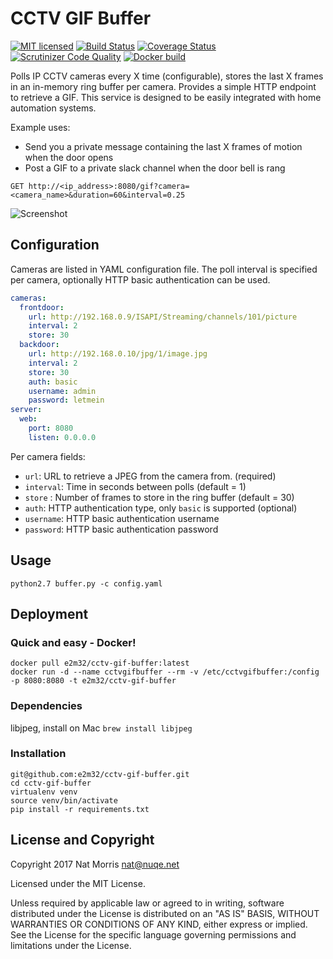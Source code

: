 # CCTV GIF Buffer

[![MIT licensed](https://img.shields.io/badge/license-MIT-blue.svg)](https://raw.githubusercontent.com/natm/cctv-gif-buffer/master/LICENSE)
[![Build Status](https://travis-ci.org/natm/cctv-gif-buffer.svg?branch=master)](https://travis-ci.org/natm/cctv-gif-buffer)
[![Coverage Status](https://coveralls.io/repos/github/natm/cctv-gif-buffer/badge.svg?branch=master)](https://coveralls.io/github/natm/cctv-gif-buffer?branch=master)
[![Scrutinizer Code Quality](https://scrutinizer-ci.com/g/natm/cctv-gif-buffer/badges/quality-score.png)](https://scrutinizer-ci.com/g/natm/cctv-gif-buffer/)
[![Docker build](https://img.shields.io/docker/automated/natmorris/cctv-gif-buffer.svg)](https://hub.docker.com/r/natmorris/cctv-gif-buffer/)

Polls IP CCTV cameras every X time (configurable), stores the last X frames in an in-memory ring buffer per camera. Provides a simple HTTP endpoint to retrieve a GIF. This service is designed to be easily integrated with home automation systems.

Example uses:

* Send you a private message containing the last X frames of motion when the door opens
* Post a GIF to a private slack channel when the door bell is rang

`GET http://<ip_address>:8080/gif?camera=<camera_name>&duration=60&interval=0.25`

![Screenshot](https://raw.github.com/natm/cctv-gif-buffer/master/docs/demo1.gif)

## Configuration

Cameras are listed in YAML configuration file. The poll interval is specified per camera, optionally HTTP basic authentication can be used.

```yaml
cameras:
  frontdoor:
    url: http://192.168.0.9/ISAPI/Streaming/channels/101/picture
    interval: 2
    store: 30
  backdoor:
    url: http://192.168.0.10/jpg/1/image.jpg
    interval: 2
    store: 30
    auth: basic
    username: admin
    password: letmein
server:
  web:
    port: 8080
    listen: 0.0.0.0
```

Per camera fields:

  * `url`: URL to retrieve a JPEG from the camera from. (required)
  * `interval`: Time in seconds between polls (default = 1)
  * `store` : Number of frames to store in the ring buffer (default = 30)
  * `auth`: HTTP authentication type, only `basic` is supported (optional)
  * `username`: HTTP basic authentication username
  * `password`: HTTP basic authentication password

## Usage

`python2.7 buffer.py -c config.yaml`

## Deployment

### Quick and easy - Docker!

```
docker pull e2m32/cctv-gif-buffer:latest
docker run -d --name cctvgifbuffer --rm -v /etc/cctvgifbuffer:/config -p 8080:8080 -t e2m32/cctv-gif-buffer
```

### Dependencies

libjpeg, install on Mac `brew install libjpeg`

### Installation

```
git@github.com:e2m32/cctv-gif-buffer.git
cd cctv-gif-buffer
virtualenv venv
source venv/bin/activate
pip install -r requirements.txt
```

## License and Copyright

Copyright 2017 Nat Morris nat@nuqe.net

Licensed under the MIT License.

Unless required by applicable law or agreed to in writing, software distributed under the License is distributed on an "AS IS" BASIS, WITHOUT WARRANTIES OR CONDITIONS OF ANY KIND, either express or implied. See the License for the specific language governing permissions and limitations under the License.
